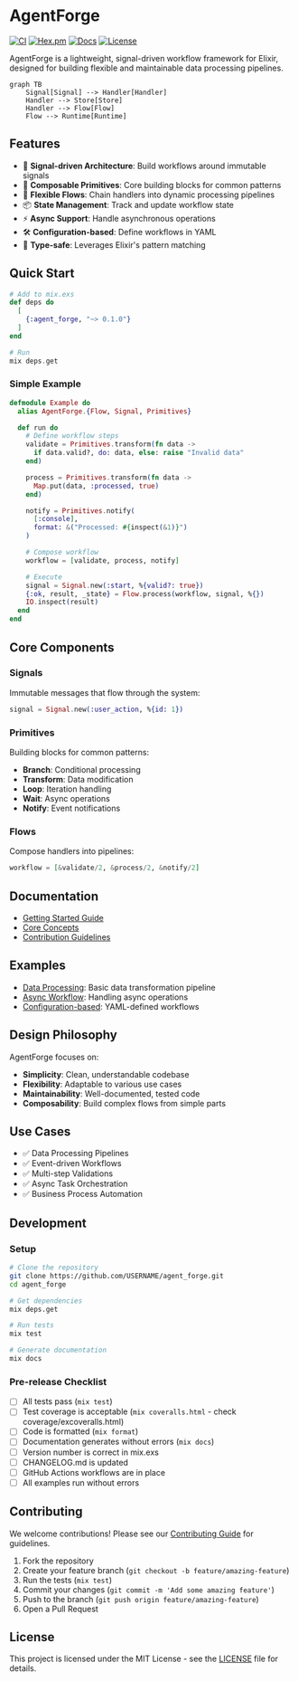 # AgentForge

[![CI](https://github.com/i365dev/agent_forge/actions/workflows/ci.yml/badge.svg)](https://github.com/USERNAME/agent_forge/actions/workflows/ci.yml)
[![Hex.pm](https://img.shields.io/hexpm/v/agent_forge.svg)](https://hex.pm/packages/agent_forge)
[![Docs](https://img.shields.io/badge/hex-docs-blue.svg)](https://hexdocs.pm/agent_forge)
[![License](https://img.shields.io/hexpm/l/agent_forge.svg)](https://github.com/i365dev/agent_forge/blob/main/LICENSE)

AgentForge is a lightweight, signal-driven workflow framework for Elixir, designed for building flexible and maintainable data processing pipelines.

```mermaid
graph TB
    Signal[Signal] --> Handler[Handler]
    Handler --> Store[Store]
    Handler --> Flow[Flow]
    Flow --> Runtime[Runtime]
```

## Features

- 🔄 **Signal-driven Architecture**: Build workflows around immutable signals
- 🧩 **Composable Primitives**: Core building blocks for common patterns
- 🔀 **Flexible Flows**: Chain handlers into dynamic processing pipelines
- 📦 **State Management**: Track and update workflow state
- ⚡ **Async Support**: Handle asynchronous operations
- 🛠 **Configuration-based**: Define workflows in YAML
- 💪 **Type-safe**: Leverages Elixir's pattern matching

## Quick Start

```elixir
# Add to mix.exs
def deps do
  [
    {:agent_forge, "~> 0.1.0"}
  ]
end

# Run
mix deps.get
```

### Simple Example

```elixir
defmodule Example do
  alias AgentForge.{Flow, Signal, Primitives}

  def run do
    # Define workflow steps
    validate = Primitives.transform(fn data ->
      if data.valid?, do: data, else: raise "Invalid data"
    end)

    process = Primitives.transform(fn data ->
      Map.put(data, :processed, true)
    end)

    notify = Primitives.notify(
      [:console],
      format: &("Processed: #{inspect(&1)}")
    )

    # Compose workflow
    workflow = [validate, process, notify]

    # Execute
    signal = Signal.new(:start, %{valid?: true})
    {:ok, result, _state} = Flow.process(workflow, signal, %{})
    IO.inspect(result)
  end
end
```

## Core Components

### Signals
Immutable messages that flow through the system:
```elixir
signal = Signal.new(:user_action, %{id: 1})
```

### Primitives
Building blocks for common patterns:
- **Branch**: Conditional processing
- **Transform**: Data modification
- **Loop**: Iteration handling
- **Wait**: Async operations
- **Notify**: Event notifications

### Flows
Compose handlers into pipelines:
```elixir
workflow = [&validate/2, &process/2, &notify/2]
```

## Documentation

- [Getting Started Guide](guides/getting_started.md)
- [Core Concepts](guides/core_concepts.md)
- [Contribution Guidelines](CONTRIBUTING.md)

## Examples

- [Data Processing](examples/data_processing.exs): Basic data transformation pipeline
- [Async Workflow](examples/async_workflow.exs): Handling async operations
- [Configuration-based](examples/config_workflow.exs): YAML-defined workflows

## Design Philosophy

AgentForge focuses on:
- **Simplicity**: Clean, understandable codebase
- **Flexibility**: Adaptable to various use cases
- **Maintainability**: Well-documented, tested code
- **Composability**: Build complex flows from simple parts

## Use Cases

- ✅ Data Processing Pipelines
- ✅ Event-driven Workflows
- ✅ Multi-step Validations
- ✅ Async Task Orchestration
- ✅ Business Process Automation

## Development

### Setup

```bash
# Clone the repository
git clone https://github.com/USERNAME/agent_forge.git
cd agent_forge

# Get dependencies
mix deps.get

# Run tests
mix test

# Generate documentation
mix docs
```

### Pre-release Checklist

- [ ] All tests pass (`mix test`)
- [ ] Test coverage is acceptable (`mix coveralls.html` - check coverage/excoveralls.html)
- [ ] Code is formatted (`mix format`)
- [ ] Documentation generates without errors (`mix docs`)
- [ ] Version number is correct in mix.exs
- [ ] CHANGELOG.md is updated
- [ ] GitHub Actions workflows are in place
- [ ] All examples run without errors

## Contributing

We welcome contributions! Please see our [Contributing Guide](CONTRIBUTING.md) for guidelines.

1. Fork the repository
2. Create your feature branch (`git checkout -b feature/amazing-feature`)
3. Run the tests (`mix test`)
4. Commit your changes (`git commit -m 'Add some amazing feature'`)
5. Push to the branch (`git push origin feature/amazing-feature`)
6. Open a Pull Request

## License

This project is licensed under the MIT License - see the [LICENSE](LICENSE) file for details.
